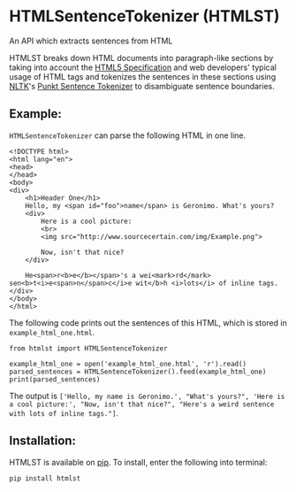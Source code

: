 # HTMLSentenceTokenizer (HTMLST)
An API which extracts sentences from HTML

HTMLST breaks down HTML documents into paragraph-like sections by taking into account the [HTML5 Specification](https://html.spec.whatwg.org/multipage/) and web developers' typical usage of HTML tags and tokenizes the sentences in these sections using [NLTK](https://github.com/nltk/nltk)'s [Punkt Sentence Tokenizer](http://www.nltk.org/_modules/nltk/tokenize/punkt.html) to disambiguate sentence boundaries.

## Example:
`HTMLSentenceTokenizer` can parse the following HTML in one line.
```
<!DOCTYPE html>
<html lang="en">
<head>
</head>
<body>
<div>
    <h1>Header One</h1>
    Hello, my <span id="foo">name</span> is Geronimo. What's yours?
    <div>
        Here is a cool picture:
        <br>
        <img src="http://www.sourcecertain.com/img/Example.png">

        Now, isn't that nice?
    </div>

    He<span>r<b>e</b></span>'s a wei<mark>rd</mark> sen<b>t<i>e<span>n</span>c</i>e wit</b>h <i>lots</i> of inline tags.
</div>
</body>
</html>
```
The following code prints out the sentences of this HTML, which is stored in `example_html_one.html`.
```
from htmlst import HTMLSentenceTokenizer

example_html_one = open('example_html_one.html', 'r').read()
parsed_sentences = HTMLSentenceTokenizer().feed(example_html_one)
print(parsed_sentences)
```
The output is `['Hello, my name is Geronimo.', "What's yours?", 'Here is a cool picture:', "Now, isn't that nice?", "Here's a weird sentence with lots of inline tags."]`.

## Installation:
HTMLST is available on [pip](https://pypi.python.org/pypi/htmlst/0.1.0b1).
To install, enter the following into terminal:
```
pip install htmlst
```
